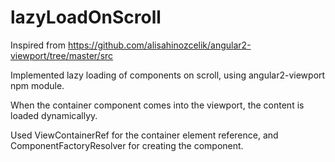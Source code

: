# lazyLoadOnScroll

Inspired from https://github.com/alisahinozcelik/angular2-viewport/tree/master/src

Implemented lazy loading of components on scroll, using angular2-viewport npm module.

When the container component comes into the viewport, the content is loaded dynamicallyy.

Used ViewContainerRef for the container element reference, and ComponentFactoryResolver for creating the component.
